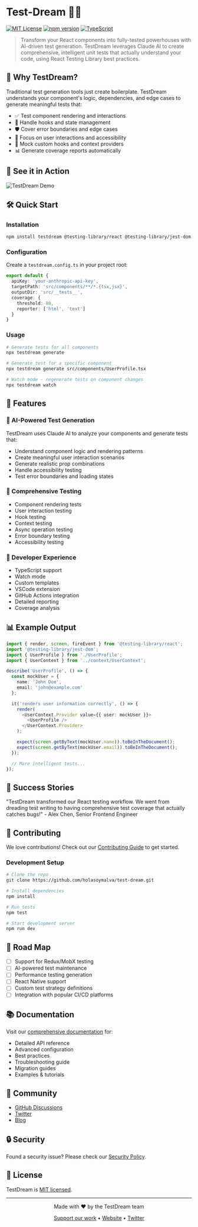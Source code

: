 # Test-Dream 🧪✨

[![MIT License](https://img.shields.io/badge/License-MIT-green.svg)](https://choosealicense.com/licenses/mit/)
[![npm version](https://badge.fury.io/js/testdream.svg)](https://www.npmjs.com/package/testdream)
[![TypeScript](https://badges.frapsoft.com/typescript/code/typescript.svg?v=101)](https://github.com/ellerbrock/typescript-badges/)

> Transform your React components into fully-tested powerhouses with AI-driven test generation. TestDream leverages Claude AI to create comprehensive, intelligent unit tests that actually understand your code, using React Testing Library best practices.

## 🚀 Why TestDream?

Traditional test generation tools just create boilerplate. TestDream understands your component's logic, dependencies, and edge cases to generate meaningful tests that:

- ✅ Test component rendering and interactions
- 🔄 Handle hooks and state management
- 🛡️ Cover error boundaries and edge cases
- 🎯 Focus on user interactions and accessibility
- 🧩 Mock custom hooks and context providers
- 📊 Generate coverage reports automatically

## 🎥 See it in Action

![TestDream Demo](demo.gif)

## 🛠️ Quick Start

### Installation

```bash
npm install testdream @testing-library/react @testing-library/jest-dom --save-dev
```

### Configuration

Create a `testdream.config.ts` in your project root:

```typescript
export default {
  apiKey: 'your-anthropic-api-key',
  targetPath: 'src/components/**/*.{tsx,jsx}',
  outputDir: 'src/__tests__',
  coverage: {
    threshold: 80,
    reporter: ['html', 'text']
  }
}
```

### Usage

```bash
# Generate tests for all components
npx testdream generate

# Generate test for a specific component
npx testdream generate src/components/UserProfile.tsx

# Watch mode - regenerate tests on component changes
npx testdream watch
```

## 🎯 Features

### 🤖 AI-Powered Test Generation
TestDream uses Claude AI to analyze your components and generate tests that:
- Understand component logic and rendering patterns
- Create meaningful user interaction scenarios
- Generate realistic prop combinations
- Handle accessibility testing
- Test error boundaries and loading states

### 🧪 Comprehensive Testing
- Component rendering tests
- User interaction testing
- Hook testing
- Context testing
- Async operation testing
- Error boundary testing
- Accessibility testing

### 🔧 Developer Experience
- TypeScript support
- Watch mode
- Custom templates
- VSCode extension
- GitHub Actions integration
- Detailed reporting
- Coverage analysis

## 📊 Example Output

```typescript
import { render, screen, fireEvent } from '@testing-library/react';
import '@testing-library/jest-dom';
import { UserProfile } from './UserProfile';
import { UserContext } from '../context/UserContext';

describe('UserProfile', () => {
  const mockUser = {
    name: 'John Doe',
    email: 'john@example.com'
  };

  it('renders user information correctly', () => {
    render(
      <UserContext.Provider value={{ user: mockUser }}>
        <UserProfile />
      </UserContext.Provider>
    );

    expect(screen.getByText(mockUser.name)).toBeInTheDocument();
    expect(screen.getByText(mockUser.email)).toBeInTheDocument();
  });

  // More intelligent tests...
});
```

## 🌟 Success Stories

"TestDream transformed our React testing workflow. We went from dreading test writing to having comprehensive test coverage that actually catches bugs!" - Alex Chen, Senior Frontend Engineer

## 🤝 Contributing

We love contributions! Check out our [Contributing Guide](CONTRIBUTING.md) to get started.

### Development Setup

```bash
# Clone the repo
git clone https://github.com/holasoymalva/test-dream.git

# Install dependencies
npm install

# Run tests
npm test

# Start development server
npm run dev
```

## 📝 Road Map

- [ ] Support for Redux/MobX testing
- [ ] AI-powered test maintenance
- [ ] Performance testing generation
- [ ] React Native support
- [ ] Custom test strategy definitions
- [ ] Integration with popular CI/CD platforms

## 📚 Documentation

Visit our [comprehensive documentation](https://testdream.dev) for:
- Detailed API reference
- Advanced configuration
- Best practices
- Troubleshooting guide
- Migration guides
- Examples & tutorials

## 🌈 Community

- [GitHub Discussions](https://github.com/holasoymalva/testdream/discussions)
- [Twitter](https://twitter.com/holasoymalva)
- [Blog](https://testdream.dev/blog)

## 🔒 Security

Found a security issue? Please check our [Security Policy](SECURITY.md).

## 📄 License

TestDream is [MIT licensed](LICENSE).

---

<p align="center">Made with ❤️ by the TestDream team</p>
<p align="center">
  <a href="https://github.com/sponsors/holasoymalva">Support our work</a> •
  <a href="https://testdream.dev">Website</a> •
  <a href="https://twitter.com/holasoymalva">Twitter</a>
</p>
